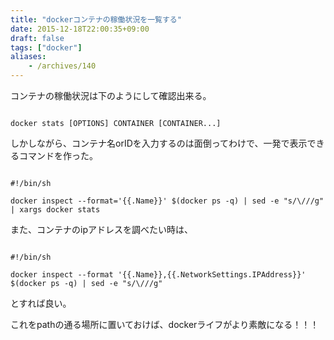 ```yaml
---
title: "dockerコンテナの稼働状況を一覧する"
date: 2015-12-18T22:00:35+09:00
draft: false
tags: ["docker"]
aliases:
    - /archives/140
---
```


コンテナの稼働状況は下のようにして確認出来る。
~~~{.sh}
docker stats [OPTIONS] CONTAINER [CONTAINER...]
~~~

しかしながら、コンテナ名orIDを入力するのは面倒ってわけで、一発で表示できるコマンドを作った。
~~~{.sh}
#!/bin/sh
docker inspect --format='{{.Name}}' $(docker ps -q) | sed -e "s/\///g" | xargs docker stats
~~~

また、コンテナのipアドレスを調べたい時は、

~~~{.sh}
#!/bin/sh
docker inspect --format '{{.Name}},{{.NetworkSettings.IPAddress}}' $(docker ps -q) | sed -e "s/\///g"
~~~
とすれば良い。

これをpathの通る場所に置いておけば、dockerライフがより素敵になる！！！

